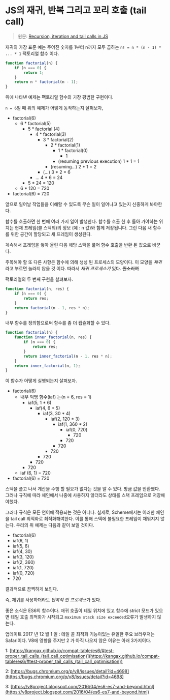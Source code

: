 # JS의 재귀, 반복 그리고 꼬리 호출 (tail call)

> 원문: [Recursion, iteration and tail calls in JS](http://www.jstips.co/en/javascript/recursion-iteration-and-tail-calls-in-js/)

재귀의 가장 표준 예는 주어진 숫자를 1부터 n까지 모두 곱하는 `n! = n * (n - 1) * ... * 1` 팩토리얼 함수 이다.

```js
function factorial(n) {
    if (n === 0) {
        return 1;
    }
    return n * factorial(n - 1);
}
```

위에 나타낸 예제는 팩토리얼 함수의 가장 평범한 구현이다.

`n = 6`일 때 위의 예제가 어떻게 동작하는지 살펴보자,

-   factorial(6)
    -   6 * factorial(5)
        -   5 * factorial (4)
            -   4 * factorial(3)
                -   3 * factorial(2)
                    -   2 * factorial(1)
                        -   1 * factorial(0)
                            -   1
                        -   (resuming previous execution) 1 * 1 = 1
                    -   (resuming…) 2 * 1 = 2
                -   (…) 3 * 2 = 6
            -   … 4 * 6 = 24
        -   5 * 24 = 120
    -   6 * 120 = 720
-   factorial(6) = 720

앞으로 일어날 작업들을 이해할 수 있도록 무슨 일이 일어나고 있는지 신중하게 봐야한다.

함수를 호출하면 한 번에 여러 가지 일이 발생한다. 함수를 호출 한 후 돌아 가야하는 위치는 현재 프레임(콜 스택의)의 정보 (예 : n 값)와 함께 저장됩니다. 그런 다음 새 함수를 위한 공간이 할당되고 새 프레임이 생성된다.

계속해서 프레임을 쌓아 올린 다음 해당 스택을 풀어 함수 호출을 반환 된 값으로 바꾼다.

주목해야 할 또 다른 사항은 함수에 의해 생성 된 프로세스의 모양이다. 이 모양을 *재귀* 라고 부르면 놀라지 않을 것 이다. 따라서 *재귀 프로세스가* 있다. ~~뭔소리여~~

팩토리얼의 두 번째 구현을 살펴보자.

```js
function factorial(n, res) {
    if (n === 0) {
        return res;
    }
    return factorial(n - 1, res * n);
}
```

내부 함수를 정의함으로써 함수를 좀 더 캡슐화할 수 있다.

```js
function factorial(n) {
    function inner_factorial(n, res) {
        if (n === 0) {
            return res;
        }
        return inner_factorial(n - 1, res * n);
    }
    return inner_factorial(n, 1);
}
```

이 함수가 어떻게 실행되는지 살펴보자.

-   factorial(6)
    -   내부 익명 함수(iaf) 는(n = 6, res = 1)
        -   iaf(5, 1 * 6)
            -   iaf(4, 6 * 5)
                -   iaf(3, 30 * 4)
                    -   iaf(2, 120 * 3)
                        -   iaf(1, 360 * 2)
                            -   iaf(0, 720)
                                -   720
                            -   720
                        -   720
                    -   720
                -   720
            -   720
        -   720
    -   iaf (6, 1) = 720
-   factorial(6) = 720

스택을 풀고 나서 계산을 수행 할 필요가 없다는 것을 알 수 있다. 방금 값을 반환했다. 그러나 규칙에 따라 체인에서 나중에 사용하지 않더라도 상태를 스택 프레임으로 저장해야했다.

그러나 규칙은 모든 언어에 적용되는 것은 아니다. 실제로, Scheme에서는 이러한 체인을 tail call 최적화로 최적화해여한다. 이를 통해 스택에 불필요한 프레임이 채워지지 않는다. 우리의 위 예제는 다음과 같이 보일 것이다.

-   factorial(6)
-   iaf(6, 1)
-   iaf(5, 6)
-   iaf(4, 30)
-   iaf(3, 120)
-   iaf(2, 360)
-   iaf(1, 720)
-   iaf(0, 720)
-   720

결과적으로 끔찍하게 보인다.

즉, 재귀를 사용하더라도 *반복적 인 프로세스*가 있다.

좋은 소식은 ES6의 함수이다. 재귀 호출이 테일 위치에 있고 함수에 strict 모드가 있으면 테일 호출 최적화가 시작되고 `maximum stack size exceeded`오류가 발생하지 않는다.

업데이트 2017 년 12 월 1 일 : 테일 콜 최적화 기능이있는 유일한 주요 브라우저는 Safari이다. V8에 영향을 주지만 2 가 아직 나오지 않은 이유는 아래 3가지이다.


1:  [https://kangax.github.io/compat-table/es6/#test-proper_tail_calls_(tail_call_optimisation)](https://kangax.github.io/compat-table/es6/#test-proper_tail_calls_(tail_call_optimisation))

2:  [https://bugs.chromium.org/p/v8/issues/detail?id=4698](https://bugs.chromium.org/p/v8/issues/detail?id=4698)

3:  [https://v8project.blogspot.com/2016/04/es6-es7-and-beyond.html](https://v8project.blogspot.com/2016/04/es6-es7-and-beyond.html)
 
